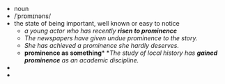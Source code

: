 - noun
- /ˈprɒmɪnəns/
- the state of being important, well known or easy to notice
	- *a young actor who has recently ***risen to prominence****
	- *The newspapers have given undue prominence to the story.*
	- *She has achieved a prominence she hardly deserves.*
	- **prominence as something*** **The study of local history has ***gained prominence*** as an academic discipline.*
-
-